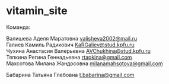 # vitamin_site

Команда:

Валишева Аделя Маратовна valisheva2002@mail.ru  
Галиев Камиль Радикович KaRGaliev@stud.kpfu.ru  
Чухина Анастасия Валерьевна AVChukhina@stud.kpfu.ru  
Тяпкина Регина Геннадьевна rtapkina@gmail.com  
Махсотова Милана Жандосовна milanamahsotova@gmail.com

Бабарина Татьяна Глебовна t.babarina@gmail.com
